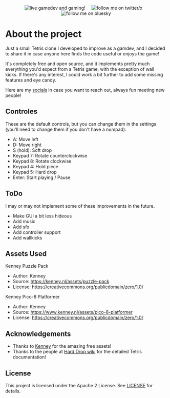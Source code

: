 <p align="center">
	<a href="https://www.twitch.tv/nicowired" style="text-decoration:none">
		<img alt="live gamedev and gaming!" src="https://img.shields.io/twitch/status/nicowired" />
	</a>
	&nbsp;&nbsp;&nbsp;
	<a href="https://x.com/nicowired" style="text-decoration:none">
		<img alt="follow me on twitter/x" src="https://img.shields.io/twitter/follow/nicowired" />
	</a>
	&nbsp;&nbsp;&nbsp;
	<a href="https://bsky.app/profile/nicowired.bsky.social" style="text-decoration:none">
		<img alt="follow me on bluesky" src="https://img.shields.io/badge/BlueSky-follow!-000000?style=social&logo=bluesky" />
	</a>
</p>


# About the project
Just a small Tetris clone I developed to improve as a gamdev, and I decided to share it in case anyone here finds the code useful or enjoys the game!

It's completely free and open source, and it implements pretty much everything you'd expect from a Tetris game, with the exception of wall kicks. If there's any interest, I could work a bit further to add some missing features and eye candy.

Here are my [socials](https://linktr.ee/nicowired) in case you want to reach out, always fun meeting new people!

## Controles
These are the default controls, but you can change them in the settings (you'll need to change them if you don't have a numpad):
- A: Move left
- D: Move right
- S (hold): Soft drop
- Keypad 7: Rotate counterclockwise
- Keypad 8: Rotate clockwise
- Keypad 4: Hold piece
- Keypad 5: Hard drop
- Enter: Start playing / Pause

## ToDo
I may or may not implement some of these improvements in the future.
- Make GUI a bit less hideous
- Add music
- Add sfx
- Add controller support
- Add wallkicks

## Assets Used
Kenney Puzzle Pack
- Author: Kenney
- Source: https://kenney.nl/assets/puzzle-pack
- License: https://creativecommons.org/publicdomain/zero/1.0/

Kenney Pico-8 Platformer
- Author: Kenney
- Source: https://www.kenney.nl/assets/pico-8-platformer
- License: https://creativecommons.org/publicdomain/zero/1.0/

## Acknowledgements
- Thanks to [Kenney](https://kenney.nl) for the amazing free assets!
- Thanks to the people at [Hard Drop wiki](https://harddrop.com/wiki) for the detailed Tetris documentation!

## License
This project is licensed under the Apache 2 License. See [LICENSE](LICENSE) for details.
